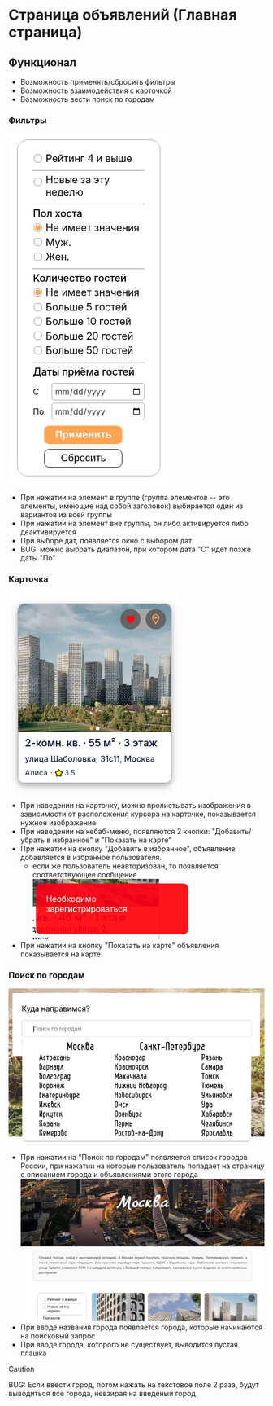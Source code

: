 # Страница объявлений (Главная страница)

## Функционал

-   Возможность применять/сбросить фильтры
-   Возможность взаимодействия с карточкой
-   Возможность вести поиск по городам

### Фильтры

![Фильтры](filters.png)

-   При нажатии на элемент в группе (группа элементов -- это элементы, имеющие над собой заголовок) выбирается один из вариантов из всей группы
-   При нажатии на элемент вне группы, он либо активируется либо деактивируется
-   При выборе дат, появляется окно с выбором дат
-   BUG: можно выбрать диапазон, при котором дата "С" идет позже даты "По"

### Карточка

![alt text](card.png)

-   При наведении на карточку, можно пролистывать изображения в зависимости от расположения курсора на карточке, показывается нужное изображение
-   При наведении на кебаб-меню, появляются 2 кнопки: "Добавить/убрать в избранное" и "Показать на карте"
-   При нажатии на кнопку "Добавить в избранное", объявление добавляется в избранное пользователя.
    -   если же пользователь неавторизован, то появляется соответствующее сообщение  
        ![Reg alert](reg-alert.png)
-   При нажатии на кнопку "Показать на карте" объявления показывается на карте

### Поиск по городам

![Поиск по городам](city-search.png)

-   При нажатии на "Поиск по городам" появляется список городов России, при нажатии на которые пользователь попадает на страницу с описанием города и объявлениями этого города![City page](city-page.png)
-   При вводе названия города появляется города, которые начинаются на поисковый запрос
-   При вводе города, которого не существует, выводится пустая плашка

> [!CAUTION]
> BUG: Если ввести город, потом нажать на текстовое поле 2 раза, будут выводиться все города, невзирая на введеный город
